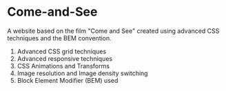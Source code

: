 # Come-and-See
A website based on the film "Come and See" created using advanced CSS techniques and the BEM convention.

1. Advanced CSS grid techniques
2. Advanced responsive techniques 
2. CSS Animations and Transforms
3. Image resolution and Image density switching
4. Block Element Modifier (BEM) used

